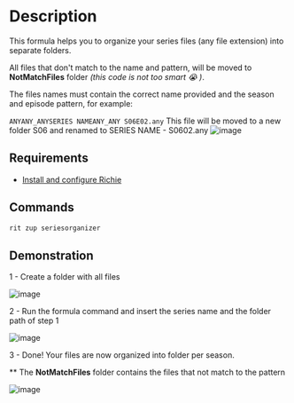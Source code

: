 # Description

This formula helps you to organize your series files (any file extension) into separate folders.

All files that don't match to the name and pattern, will be moved to **NotMatchFiles** folder _(this code is not too smart 😭 )_.

The files names must contain the correct name provided and the season and episode pattern, for example:

```ANYANY_ANYSERIES NAMEANY_ANY S06E02.any```
This file will be moved to a new folder S06 and renamed to SERIES NAME - S0602.any 
![image](https://user-images.githubusercontent.com/49722795/123515722-fcbe2b00-d66e-11eb-8b18-a28898434ed2.png)

## Requirements

- [Install and configure Richie](https://docs.ritchiecli.io/v2.11/getting-started/)

## Commands

```bash
rit zup seriesorganizer
```


## Demonstration

1 - Create a folder with all files

![image](https://user-images.githubusercontent.com/49722795/123515876-ad2c2f00-d66f-11eb-9c83-7bf0d57569eb.png)

2 - Run the formula command and insert the series name and the folder path of step 1

![image](https://user-images.githubusercontent.com/49722795/123515917-d64cbf80-d66f-11eb-8062-77014e8fe3f9.png)

3 - Done! Your files are now organized into folder per season.

** The **NotMatchFiles** folder contains the files that not match to the pattern 
 
![image](https://user-images.githubusercontent.com/49722795/123515963-26c41d00-d670-11eb-9e01-9a2ae7eef0fe.png)

